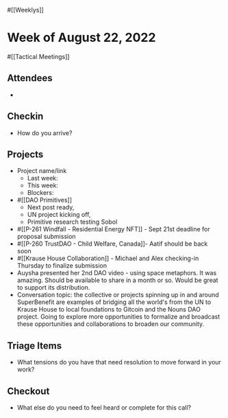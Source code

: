 #[[Weeklys]] 
# Week of August 22, 2022
#[[Tactical Meetings]] 
## Attendees
- 

## Checkin
- How do you arrive?


## Projects
- Project name/link
	- Last week:
	- This week:
	- Blockers:
- #[[DAO Primitives]] 
	- Next post ready, 
	- UN project kicking off, 
	- Primitive research testing Sobol 
- #[[P-261 Windfall - Residential Energy NFT]] - Sept 21st deadline for proposal submission
- #[[P-260 TrustDAO - Child Welfare, Canada]]- Aatif should be back soon
- #[[Krause House Collaboration]] - Michael and Alex checking-in Thursday to finalize submission
- Auysha presented her 2nd DAO video - using space metaphors. It was amazing. Should be available to share in a month or so. Would be great to support its distribution.
- Conversation topic: the collective or projects spinning up in and around SuperBenefit are examples of bridging all the world's from the UN to Krause House to local foundations to Gitcoin and the Nouns DAO project. Going to explore more opportunities to formalize and broadcast these opportunities and collaborations to broaden our community.

## Triage Items
- What tensions do you have that need resolution to move forward in your work?

## Checkout
- What else do you need to feel heard or complete for this call?
